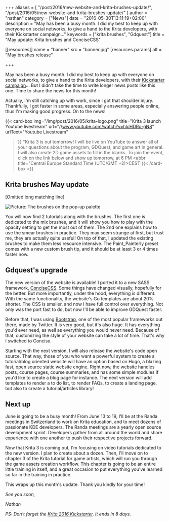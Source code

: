 +++
aliases = [
  "/post/2016/new-website-and-krita-brushes-update/",
  "/post/2016/05/new-website-and-krita-brushes-update/"
]
author = "nathan"
category = ["News"]
date = "2016-05-30T13:11:19+02:00"
description = "May has been a busy month. I did my best to keep up with everyone on social networks, to give a hand to the Krita developers, with their Kickstarter campaign..."
keywords = ["krita brushes", "Gdquest"]
title = "May update: Krita brushes and ConciseCSS"

[[resources]]
  name = "banner"
  src = "banner.jpg"
  [resources.params]
    alt = "May brushes release"

+++

May has been a busy month. I did my best to keep up with everyone on social networks, to give a hand to the Krita developers, with their [Kickstarter campaign](//www.youtube.com/watch?v=AjIiI8uiVNM)... But I didn't take the time to write longer news posts like this one. Time to share the news for this month! <!--more-->

Actually, I'm still catching up with work, since I got that shoulder injury. Thankfully, I got faster in some areas, especially answering people online, thus I'm making good progress. On to the news!

{{< card-box
  img="/img/post/2016/05/krita-logo.png"
  title="Krita 3 launch Youtube livestream"
  url="//www.youtube.com/watch?v=hlcHDRc-gN8"
  urlText="Youtube Livestream"
  >}}
"Krita 3 is out tomorrow! I will be live on YouTube to answer all of your questions about the program, GDQuest, and game art in general. I will also create 2D game assets to fill in the blanks. To join the event, click on the link below and show up tomorrow, at 6 PM <abbr title=\"Central Europe Standard Time (UTC/GMT +2)\>CEST</abbr>
{{< /card-box >}}

## Krita brushes May update

[Omitted long matching line]

![Picture: The brushes on the pop-up palette](/img/post/2016/05/krita-brushes-update-may-2016.jpg)

You will now find 2 tutorials along with the brushes. The first one is dedicated to the mix brushes, and it will show you how to play with the opacity setting to get the most out of them. The 2nd one explains how to use the smear brushes in practice. They may seem strange at first, but trust me, they are actually quite useful! On top of that, I updated the existing brushes to make them less resource intensive. The Paint_Painterly preset comes with a new custom brush tip, and it should be at least 3 or 4 times faster now.

## Gdquest's upgrade

The new version of the website is available! I ported it to a new SASS framework, [ConciseCSS](//concisecss.com/). Some things have changed visually, hopefully for the better. But more importantly, under the hood, everything is different. With the same functionality, the website's Go templates are about 20% shorter. The CSS is smaller, and now I have full control over everything. Not only was the port fast to do, but now I'll be able to improve GDQuest faster.

Before that, I was using [Bootstrap](//getbootstrap.com/), one of the most popular frameworks out there, made by Twitter. It is very good, but it's also huge. It has everything you'd ever need, as well as everything you would never need. Because of that, customizing the style of your website can take a lot of time. That's why I switched to Concise.

Starting with the next version, I will also release the website's code open source. That way, those of you who want a powerful system to create a tutorial/blog oriented website will have an option based on Hugo, a blazing fast, open source static website engine. Right now, the website handles posts, course pages, course summaries, and has some simple modules if you'd like to create a blog page for instance. The next version will add templates to render a to do list, to render FAQs, to create a landing page, but also to create a tutorial/articles library!

## Next up

June is going to be a busy month! From June 13 to 19, I'll be at the Randa meetings in Switzerland to work on Krita education, and to meet dozens of passionate KDE developers. The Randa meetings are a yearly open source development sprint. Developers gather from all around the world and share experience with one another to push their respective projects forward.

Now that Krita 3 is coming out, I'm focusing on video tutorials dedicated to the new version. I plan to create about a dozen. Then, I'll move on to chapter 3 of the Krita tutorial for game artists, which will run you through the game assets creation workflow. This chapter is going to be an entire little training in itself, and a great occasion to put everything you've learned so far in the training in practice.

This wraps up this month's update. Thank you kindly for your time!

_See you soon,_

_Nathan_

_PS: Don't forget the [Krita 2016 Kickstarter](//www.kickstarter.com/projects/krita/krita-2016-lets-make-text-and-vector-art-awesome). It ends in 8 days._

